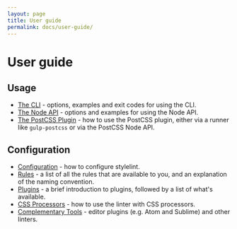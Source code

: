```yaml
---
layout: page
title: User guide
permalink: docs/user-guide/
---
```


# User guide

## Usage

* [The CLI](/docs/user-guide/cli) - options, examples and exit codes for using the CLI.
* [The Node API](/docs/user-guide/node-api) - options and examples for using the Node API.
* [The PostCSS Plugin](/docs/user-guide/postcss-plugin) - how to use the PostCSS plugin, either via a runner like `gulp-postcss` or via the PostCSS Node API.

## Configuration

* [Configuration](/docs/user-guide/configuration) - how to configure stylelint.
* [Rules](/docs/user-guide/rules) - a list of all the rules that are available to you, and an explanation of the naming convention.
* [Plugins](/docs/user-guide/plugins) - a brief introduction to plugins, followed by a list of what's available.
* [CSS Processors](/docs/user-guide/css-processors) - how to use the linter with CSS processors.
* [Complementary Tools](/docs/user-guide/complementary-tools.md) - editor plugins (e.g. Atom and Sublime) and other linters.
